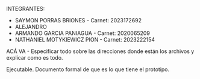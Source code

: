 INTEGRANTES:
- SAYMON PORRAS BRIONES - Carnet: 2023172692 
- ALEJANDRO 
- ARMANDO GARCIA PANIAGUA - Carnet: 2020065209
- NATHANIEL MOTYKIEWICZ PION - Carnet: 2023222154

ACÁ VA - Especificar todo sobre las direcciones donde están los archivos y explicar como es todo.

Ejecutable.
Documento formal de que es lo que tiene el prototipo.
